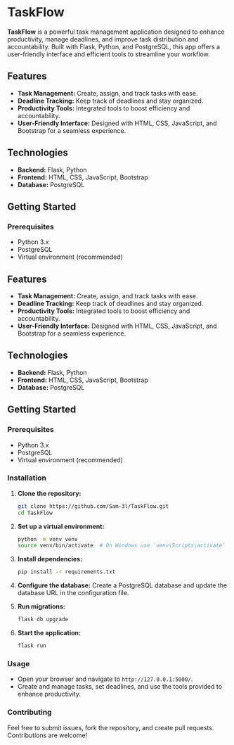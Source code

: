 # TaskFlow

**TaskFlow** is a powerful task management application designed to enhance productivity, manage deadlines, and improve task distribution and accountability. Built with Flask, Python, and PostgreSQL, this app offers a user-friendly interface and efficient tools to streamline your workflow.

## Features

- **Task Management:** Create, assign, and track tasks with ease.
- **Deadline Tracking:** Keep track of deadlines and stay organized.
- **Productivity Tools:** Integrated tools to boost efficiency and accountability.
- **User-Friendly Interface:** Designed with HTML, CSS, JavaScript, and Bootstrap for a seamless experience.

## Technologies

- **Backend:** Flask, Python
- **Frontend:** HTML, CSS, JavaScript, Bootstrap
- **Database:** PostgreSQL

## Getting Started

### Prerequisites

- Python 3.x
- PostgreSQL
- Virtual environment (recommended)

## Features

- **Task Management:** Create, assign, and track tasks with ease.
- **Deadline Tracking:** Keep track of deadlines and stay organized.
- **Productivity Tools:** Integrated tools to boost efficiency and accountability.
- **User-Friendly Interface:** Designed with HTML, CSS, JavaScript, and Bootstrap for a seamless experience.

## Technologies

- **Backend:** Flask, Python
- **Frontend:** HTML, CSS, JavaScript, Bootstrap
- **Database:** PostgreSQL

## Getting Started

### Prerequisites

- Python 3.x
- PostgreSQL
- Virtual environment (recommended)

### Installation

1. **Clone the repository:**

   ```bash
   git clone https://github.com/Sam-3l/TaskFlow.git
   cd TaskFlow
2. **Set up a virtual environment:**
   ```bash
   python -m venv venv
   source venv/bin/activate  # On Windows use `venv\Scripts\activate`
3. **Install dependencies:**
   ```bash
   pip install -r requirements.txt
4. **Configure the database:**
   Create a PostgreSQL database and update the database URL in the configuration file.
5. **Run migrations:**
   ```bash
   flask db upgrade
6. **Start the application:**
   ```bash
   flask run

### Usage

- Open your browser and navigate to `http://127.0.0.1:5000/`.
- Create and manage tasks, set deadlines, and use the tools provided to enhance productivity.

### Contributing

Feel free to submit issues, fork the repository, and create pull requests. Contributions are welcome!
